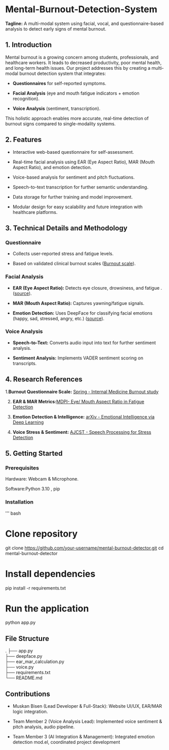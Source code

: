 # Mental-Burnout-Detection-System

**Tagline:**
A multi-modal system using facial, vocal, and questionnaire-based analysis to detect early signs of mental burnout.

## 1. Introduction

Mental burnout is a growing concern among students, professionals, and healthcare workers. It leads to decreased productivity, poor mental health, and long-term health issues.
Our project addresses this by creating a multi-modal burnout detection system that integrates:

- **Questionnaires** for self-reported symptoms.

- **Facial Analysis** (eye and mouth fatigue indicators + emotion recognition).

- **Voice Analysis** (sentiment, transcription).


This holistic approach enables more accurate, real-time detection of burnout signs compared to single-modality systems.

## 2. Features

- Interactive web-based questionnaire for self-assessment.

- Real-time facial analysis using EAR (Eye Aspect Ratio), MAR (Mouth Aspect Ratio), and emotion detection.

- Voice-based analysis for sentiment and pitch fluctuations.

- Speech-to-text transcription for further semantic understanding.

- Data storage for further training and model improvement.

- Modular design for easy scalability and future integration with healthcare platforms.

 ## 3. Technical Details and Methodology

### Questionnaire

- Collects user-reported stress and fatigue levels.

- Based on validated clinical burnout scales ([Burnout scale](https://link.springer.com/article/10.1007/s11606-014-3112-6)).


### Facial Analysis

- **EAR (Eye Aspect Ratio):** Detects eye closure, drowsiness, and fatigue .([source]( https://www.mdpi.com/1424-8220/24/17/5683)).

- **MAR (Mouth Aspect Ratio):** Captures yawning/fatigue signals.

- **Emotion Detection:** Uses DeepFace for classifying facial emotions (happy, sad, stressed, angry, etc.) ([source]( https://arxiv.org/abs/2504.03010)).


 ### Voice Analysis

- **Speech-to-Text:** Converts audio input into text for further sentiment analysis.

- **Sentiment Analysis:** Implements VADER sentiment scoring on transcripts.


 ## 4. Research References

1.**Burnout Questionnaire Scale:** [Spring - Internal Medicine Burnout study](https://link.springer.com/article/10.1007/s11606-014-3112-6)


2. **EAR & MAR Metrics:**[MDPI- Eye/ Mouth Aspect Ratio in Fatigue Detection](https://www.mdpi.com/1424-8220/24/17/56830)


3. **Emotion Detection & Intelligence:** [arXiv - Emotional Intelligence via Deep Learning](https://arxiv.org/abs/2504.03010)


4. **Voice Stress & Sentiment:** [AJCST - Speech Processing for Stress Detection](https://www.ajcst.co/index.php/ajcst/article/view/2037/6786)

## 5. Getting Started

### Prerequisites

Hardware: Webcam & Microphone.

Software:Python 3.10 , pip

 ### Installation
''' bash
# Clone repository
git clone
https://github.com/your-username/mental-burnout-detector.git
cd mental-burnout-detector

# Install dependencies
pip install -r requirements.txt

# Run the application
python app.py

## File Structure

.
├── app.py                     
├── deepface.py                
├── ear_mar_calculation.py     
├── voice.py                   
├── requirements.txt           
└── README.md                  

## Contributions

- Muskan Bisen (Lead Developer & Full-Stack): Website UI/UX, EAR/MAR logic integration.

- Team Member 2 (Voice Analysis Lead): Implemented voice sentiment & pitch analysis, audio pipeline.

- Team Member 3 (AI Integration & Management): Integrated emotion detection mod.el, coordinated project development



